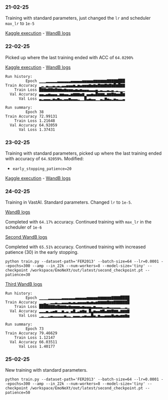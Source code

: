 ### 21-02-25 
Training with standard parameters, just changed the `lr` and scheduler `max_lr` to `1e-5`

[Kaggle execution](https://www.kaggle.com/code/fabalcu97/notebook7a361dbffe/log?scriptVersionId=223739654) - 
[WandB logs](https://wandb.ai/fabalcu97-personal/EmoNeXt/runs/2lgpzu6t)

### 22-02-25
Picked up where the last training ended with ACC of `64.0290%`

[Kaggle execution](https://www.kaggle.com/code/fabalcu97/notebook7a361dbffe/log?scriptVersionId=223834882) - 
[WandB logs](https://wandb.ai/fabalcu97-personal/EmoNeXt/runs/yp5ibufd)

```
Run history:
         Epoch ▁▁▁▂▂▂▂▂▃▃▃▃▃▃▄▄▄▄▄▅▅▅▅▅▆▆▆▆▆▆▇▇▇▇▇███
Train Accuracy ▁▂▁▃▂▂▃▂▃▂▃▃▄▄▄▅▃▅▄▅▅▅▆▅▆▅▇▆▆▇▆▇▆█▆█▇▇
    Train Loss █▇▇▆▇▇▆▇▆▆▅▆▅▅▅▄▅▄▅▄▄▄▃▃▃▄▂▃▂▂▃▂▃▁▂▁▁▁
  Val Accuracy ▄▄▃▄▅▄▄▄▂▅▅▄▄▃▅▆▆▆▅▆▁▄▄▅▄█▆▆▆▃▆▆▇▆▅▅█▆
      Val Loss ▃▂▃▃▃▂▄▃▅▃▂▃▃▅▃▃▃▂▁▁█▃▄▃▃▁▁▃▂▆▄▃▂▄▃▂▂▃

Run summary:
         Epoch 38
Train Accuracy 72.99131
    Train Loss 1.21648
  Val Accuracy 64.92059
      Val Loss 1.37431
```

### 23-02-25
Training with standard parameters, picked up where the last training ended with accuracy of `64.92059%`.
Modified:
* `early_stopping_patience=20`


[Kaggle execution](https://www.kaggle.com/code/fabalcu97/notebook7a361dbffe?scriptVersionId=224148651) -
[WandB logs](https://wandb.ai/fabalcu97-personal/EmoNeXt/runs/rd964rs7)


### 24-02-25
Training in VastAI. Standard parameters. Changed `lr` to `1e-5`.

[WandB logs](https://wandb.ai/fabalcu97-personal/EmoNeXt/runs/bik59ns6)

Completed with `64.17%` accuracy. Continued training with `max_lr` in the scheduler of `1e-6`

[Second WandB logs](https://wandb.ai/fabalcu97-personal/EmoNeXt/runs/pyyxay0n)

Completed with `65.51%` accuracy. Continued training with increased patience (30) in the early stopping.

```
python train.py --dataset-path='FER2013' --batch-size=64 --lr=0.0001 --epochs=300 --amp --in_22k --num-workers=8 --model-size='tiny' --checkpoint /workspace/EmoNeXt/out/latest/second_checkpoint.pt --patience=30
```

[Third WandB logs](https://wandb.ai/fabalcu97-personal/EmoNeXt/runs/psw83gix)

```
Run history:
         Epoch ▁▁▁▁▂▂▂▂▂▂▃▃▃▃▃▃▄▄▄▄▄▅▅▅▅▅▆▆▆▆▆▆▇▇▇▇████
Train Accuracy ▁▁▂▁▁▂▂▃▂▂▃▃▃▄▃▄▃▄▄▄▄▅▄▅▄▅▆▆▆▆▇▆▆▇▇▇▇▇▇█
    Train Loss ████▇▇▇▆▇▆▆▆▅▆▅▅▅▅▄▅▄▄▄▃▅▃▃▃▂▂▃▂▂▂▂▂▁▁▂▁
  Val Accuracy ▂▂▂▄▂▃▄▅▂▂▅▂▃▁▄▇▂▃▅▆▅▁█▃▅▄▄▆▇▄▆▆▇▆▆▃▆▆▆▇
      Val Loss ▁▂▁▁▂▃▂▂▂▂▂▄▂▂▁▃▃▃▂▃▄▃▃█▄▂▅▃▃▄▄▄▆▄▅▄▅▅▆▅

Run summary:
         Epoch 73
Train Accuracy 79.46629
    Train Loss 1.12147
  Val Accuracy 66.03511
      Val Loss 1.40177
```
### 25-02-25
New training with standard parameters.

```
python train.py --dataset-path='FER2013' --batch-size=64 --lr=0.0001 --epochs=300 --amp --in_22k --num-workers=8 --model-size='tiny' --checkpoint /workspace/EmoNeXt/out/latest/second_checkpoint.pt --patience=50
```
